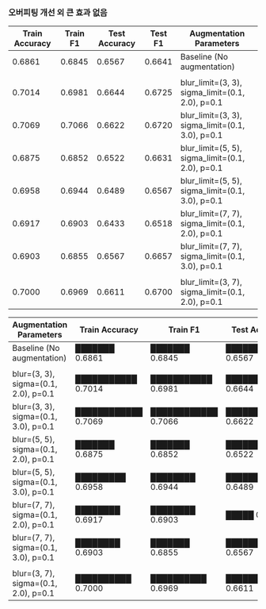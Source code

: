 ### 오버피팅 개선 외 큰 효과 없음

| Train Accuracy | Train F1 | Test Accuracy | Test F1 | Augmentation Parameters |
|----------------|----------|---------------|---------|-------------------------|
| 0.6861         | 0.6845   | 0.6567        | 0.6641  | Baseline (No augmentation) |
||||||
| 0.7014         | 0.6981   | 0.6644        | 0.6725  | blur_limit=(3, 3), sigma_limit=(0.1, 2.0), p=0.1 |
| 0.7069         | 0.7066   | 0.6622        | 0.6720  | blur_limit=(3, 3), sigma_limit=(0.1, 3.0), p=0.1 |
| 0.6875         | 0.6852   | 0.6522        | 0.6631  | blur_limit=(5, 5), sigma_limit=(0.1, 2.0), p=0.1 |
| 0.6958         | 0.6944   | 0.6489        | 0.6567  | blur_limit=(5, 5), sigma_limit=(0.1, 3.0), p=0.1 |
| 0.6917         | 0.6903   | 0.6433        | 0.6518  | blur_limit=(7, 7), sigma_limit=(0.1, 2.0), p=0.1 |
| 0.6903         | 0.6855   | 0.6567        | 0.6657  | blur_limit=(7, 7), sigma_limit=(0.1, 3.0), p=0.1 |
||||||
| 0.7000         | 0.6969   | 0.6611        | 0.6700  | blur_limit=(3, 7), sigma_limit=(0.1, 2.0), p=0.1 |

| Augmentation Parameters | Train Accuracy | Train F1 | Test Accuracy | Test F1 |
|-------------------------|----------------|----------|---------------|---------|
| Baseline (No augmentation) | ███████ 0.6861 | ███████ 0.6845 | ████████████ 0.6567 | ████████ 0.6641 |
||||||
| blur=(3, 3), sigma=(0.1, 2.0), p=0.1 | ███████████ 0.7014 | ███████████ 0.6981 | ████████████ 0.6644 | ████████████ 0.6725 |
| blur=(3, 3), sigma=(0.1, 3.0), p=0.1 | ████████████ 0.7069 | ████████████ 0.7066 | ███████████ 0.6622 | ████████████ 0.6720 |
| blur=(5, 5), sigma=(0.1, 2.0), p=0.1 | ███████ 0.6875 | ███████ 0.6852 | ████████ 0.6522 | ███████ 0.6631 |
| blur=(5, 5), sigma=(0.1, 3.0), p=0.1 | █████████ 0.6958 | ████████ 0.6944 | ███████ 0.6489 | █████ 0.6567 |
| blur=(7, 7), sigma=(0.1, 2.0), p=0.1 | ████████ 0.6917 | ████████ 0.6903 | █████ 0.6433 | ███ 0.6518 |
| blur=(7, 7), sigma=(0.1, 3.0), p=0.1 | ████████ 0.6903 | ███████ 0.6855 | ████████████ 0.6567 | █████████ 0.6657 |
||||||
| blur=(3, 7), sigma=(0.1, 2.0), p=0.1 | ██████████ 0.7000 | ██████████ 0.6969 | ██████████ 0.6611 | ██████████ 0.6700 |
